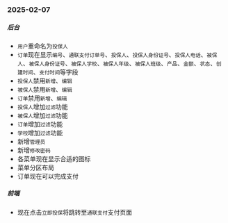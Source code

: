 ### 2025-02-07
##### 后台
* `用户`重命名为`投保人`
* `订单`现在显示`编号`、`通联支付订单号`、`投保人`、`投保人身份证号`、`投保人电话`、`被保人`、`被保人身份证号`、`被保人学校`、`被保人年级`、`被保人班级`、`产品`、`金额`、`状态`、`创建时间`、`支付时间`等字段
* `投保人`禁用`新增`、`编辑`
* `被保人`禁用`新增`、`编辑`
* `订单`禁用`新增`、`编辑`
* `投保人`增加`过滤`功能
* `被保人`增加`过滤`功能
* `订单`增加`过滤`功能
* `学校`增加`过滤`功能
* 新增`管理员`
* 新增`修改密码`
* 各菜单现在显示合适的图标
* 菜单分区布局
* 订单现在可以完成支付

##### 前端
* 现在点击`立即投保`将跳转至`通联支付`支付页面
